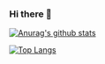 ### Hi there 👋

 [![Anurag's github stats](https://github-readme-stats.vercel.app/api?username=sungju1572)](https://github.com/anuraghazra/github-readme-stats)
<!--
**sungju1572/sungju1572** is a ✨ _special_ ✨ repository because its `README.md` (this file) appears on your GitHub profile.

Here are some ideas to get you started:

- 🔭 I’m currently working on ...
- 🌱 I’m currently learning ...
- 👯 I’m looking to collaborate on ...
- 🤔 I’m looking for help with ...
- 💬 Ask me about ...
- 📫 How to reach me: ...
- 😄 Pronouns: ...
- ⚡ Fun fact: ...
-->

[![Top Langs](https://github-readme-stats.vercel.app/api/top-langs/?username=sungju1572)](https://github.com/anuraghazra/github-readme-stats)

